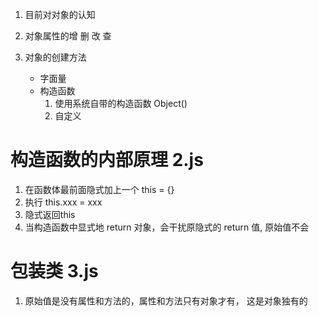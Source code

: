 1. 目前对对象的认知

2. 对象属性的增 删 改 查

3. 对象的创建方法
    - 字面量
    - 构造函数
      1. 使用系统自带的构造函数  Object()
      2. 自定义

# 构造函数的内部原理  2.js

1. 在函数体最前面隐式加上一个 this = {}
2. 执行 this.xxx = xxx
3. 隐式返回this
4. 当构造函数中显式地 return 对象，会干扰原隐式的 return 值, 原始值不会


# 包装类  3.js
1. 原始值是没有属性和方法的，属性和方法只有对象才有， 这是对象独有的